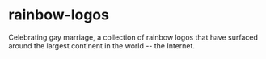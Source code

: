# rainbow-logos
Celebrating gay marriage, a collection of rainbow logos that have surfaced around the largest continent in the world -- the Internet.
